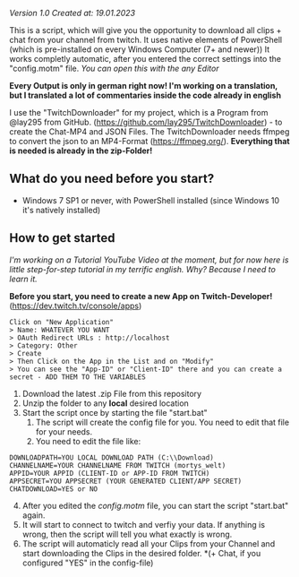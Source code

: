 *Version 1.0
Created at: 19.01.2023*

This is a script, which will give you the opportunity to download all clips + chat from your channel from twitch. It uses native elements of PowerShell (which is pre-installed on every Windows Computer (7+ and newer))
It works completly automatic, after you entered the correct settings into the "config.motm" file. *You can open this with the any Editor*

**Every Output is only in german right now! I'm working on a translation, but I translated a lot of commentaries inside the code already in english**

I use the "TwitchDownloader" for my project, which is a Program from @lay295 from GitHub. (https://github.com/lay295/TwitchDownloader) - to create the Chat-MP4 and JSON Files. The TwitchDownloader needs ffmpeg to convert the json to an MP4-Format (https://ffmpeg.org/). **Everything that is needed is already in the zip-Folder!**

## What do you need before you start?

- Windows 7 SP1 or never, with PowerShell installed (since Windows 10 it's natively installed)


## How to get started

*I'm working on a Tutorial YouTube Video at the moment, but for now here is little step-for-step tutorial in my terrific english. Why? Because I need to learn it.*


**Before you start, you need to create a new App on Twitch-Developer!** (https://dev.twitch.tv/console/apps)
```
Click on "New Application"
> Name: WHATEVER YOU WANT
> OAuth Redirect URLs : http://localhost
> Category: Other
> Create
> Then Click on the App in the List and on "Modify"
> You can see the "App-ID" or "Client-ID" there and you can create a secret - ADD THEM TO THE VARIABLES
```

1. Download the latest .zip File from this repository
2. Unzip the folder to any **local** desired location
3. Start the script once by starting the file "start.bat"
	1. The script will create the config file for you. You need to edit that file for your needs.
	2. You need to edit the file like:
	
```
DOWNLOADPATH=YOU LOCAL DOWNLOAD PATH (C:\\Download)
CHANNELNAME=YOUR CHANNELNAME FROM TWITCH (mortys_welt)
APPID=YOUR APPID (CLIENT-ID or APP-ID FROM TWITCH)
APPSECRET=YOU APPSECRET (YOUR GENERATED CLIENT/APP SECRET)
CHATDOWNLOAD=YES or NO
```

4. After you edited the *config.motm* file, you can start the script "start.bat" again.
5. It will start to connect to twitch and verfiy your data. If anything is wrong, then the script will tell you what exactly is wrong.
6. The script will automaticly read all your Clips from your Channel and start downloading the Clips in the desired folder. *(+ Chat, if you configured "YES" in the config-file)
